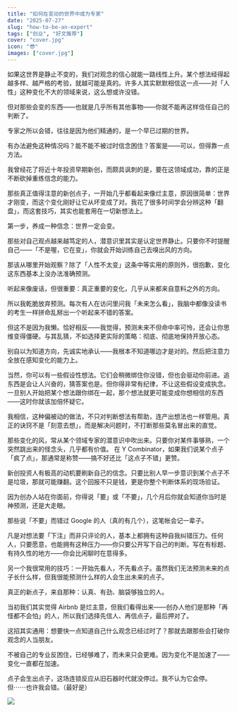 ```yaml
---
title: "如何在变动的世界中成为专家"
date: "2025-07-27"
slug: "how-to-be-an-expert"
tags: ["创业", "好文推荐"]
cover: "cover.jpg"
icon: "😎"
images: ["cover.jpg"]
---
```

如果这世界是静止不变的，我们对观念的信心就能一路线性上升。某个想法经得起越多样、越严格的考验，就越可能是真的。许多人其实默默相信这一点——对「人性」这种变化不大的领域来说，这么想或许没错。



但对那些会变的东西——也就是几乎所有其他事物——你就不能再这样信任自己的判断了。



专家之所以会错，往往是因为他们精通的，是一个早已过期的世界。



有办法避免这种情况吗？能不能不被过时信念困住？答案是——可以，但得靠一点方法。



我曾经花了将近十年投资早期新创，而颇具讽刺的是，要在这领域成功，靠的正是不断砍掉重练信念的能力。



那些真正值得注意的新创点子，一开始几乎都看起来像烂主意，原因很简单：世界才刚变，而这个变化刚好让它从坏变成了对。我花了很多时间学会分辨这种「翻盘」，而这套技巧，其实也能套用在一切新想法上。



第一步，养成一种信念：世界一定会变。



那些对自己观点越来越笃定的人，潜意识里其实是认定世界静止。只要你不时提醒自己——「不是喔，它在变」，你就会开始训练自己去嗅出风的方向。



那该从哪里开始观察？除了「人性不太变」这条中等实用的原则外，很抱歉，变化这东西基本上没办法准确预测。



听起来像废话，但很重要：真正重要的变化，几乎从来都来自意料之外的方向。



所以我乾脆放弃预测。每次有人在访问里问我「未来怎么看」，我脑中都像没读书的考生一样拼命乱掰出一个听起来不错的答案。



但这不是因为我懒。恰好相反——我觉得，预测未来不但命中率可怜，还会让你思维变得僵硬。与其乱猜，不如选择更实际的策略：彻底、彻底地保持开放心态。



别自以为知道方向，先诚实地承认——我根本不知道哪边才是对的。然后把注意力全放在感知变化的能力上。



当然，你可以有一些假设性想法。它们会稍微绑住你没错，但也会驱动你前进。追东西是会让人兴奋的，猜答案也是。但你得非常有纪律，不让这些假设变成执念。
一旦别人开始把某个想法跟你绑在一起，那个想法就更可能变成你想相信的东西——这时你就该加倍怀疑它。



我相信，这种偏被动的做法，不只对判断想法有帮助，连产出想法也一样管用。真正的诀窍不是「刻意去想」，而是解决问题时，不打断那些莫名冒出来的直觉。



那些变化的风，常从某个领域专家的潜意识中吹出来。只要你对某件事够熟，一个突然跳出来的怪念头，几乎都有价值。
在 Y Combinator，如果我们说某个点子「疯了点」，那通常是称赞——搞不好还比「这点子不错」更赞。



新创投资人有极高的动机要刷新自己的信念。只要比别人早一步意识到某个点子不是垃圾，那就可能赚翻。这个回报不只是钱，更是你整个判断体系的现场验证。



因为创办人站在你面前，你得说「要」或「不要」，几个月后你就会知道你当时是神预测，还是大走眼。



那些说「不要」而错过 Google 的人（真的有几个），这笔帐会记一辈子。



凡是对想法要「下注」而非只评论的人，基本上都拥有这种自我纠错压力。任何人，只要愿意，也能拥有这种压力——你只要公开写下自己的判断。写在有标题、有持久性的地方——你会比闲聊时在意得多。



另一个我很常用的技巧：一开始先看人，不先看点子。虽然我们无法预测未来的点子长什么样，但我很能预测什么样的人会生出未来的点子。



真正的新点子，来自那种：认真、有劲、脑袋够独立的人。



当初我们其实觉得 Airbnb 是烂主意，但我们看得出来——创办人他们是那种「再怪都不会怕」的人，所以我们选择先信人、再信点子，最后押对了。



这招其实通用：想要快一点知道自己什么观念已经过时了？那就去跟那些会打破你观念的人当朋友。



不被自己的专业反困住，已经够难了，而未来只会更难。因为变化不是加速了——变化一直都在加速。



点子会生出点子，这场连锁反应从旧石器时代就没停过。我不认为它会停。
但⋯⋯也许我会错。（最好是）




![](https://prod-files-secure.s3.us-west-2.amazonaws.com/112d0858-5090-4d34-a606-b75eb8d65fd2/46476355-9cf3-4e99-9b7a-3531bc426380/1000202064.png?X-Amz-Algorithm=AWS4-HMAC-SHA256&X-Amz-Content-Sha256=UNSIGNED-PAYLOAD&X-Amz-Credential=ASIAZI2LB4663W5I6GFI%2F20250728%2Fus-west-2%2Fs3%2Faws4_request&X-Amz-Date=20250728T192549Z&X-Amz-Expires=3600&X-Amz-Security-Token=IQoJb3JpZ2luX2VjEGsaCXVzLXdlc3QtMiJHMEUCIGxKYwSlO7R71emOmu47lW4ExslacGq7qs2gTC%2FX7%2FSpAiEAo4dOQ4lp85TeV74KDPWOS3rLAE7uXX%2BUpHCYex2%2F7t4qiAQIlP%2F%2F%2F%2F%2F%2F%2F%2F%2F%2FARAAGgw2Mzc0MjMxODM4MDUiDI5o21lwX7RM5VEP7SrcA6AaxS5r0PkPYPnvYtNhDyETw1RYKwk%2BUWA%2FL5CslQ7YpaIl9qtPYYQwmBHTKDOzfKaWG9z5TWMJA9WuJvtr3oQPyb4qBG7ndlbaivn6fsLeXu0OBEdjC5QiQa%2FQxfPT2U5eUWiMosc6TPXD8Gv1oXUNJSwMHNxMZiN4lcNhXT9WOEsAwCejZ%2FGOR98Fdk0SOAVHdhqeo3qTLqcMU38xuvh15rx5tfm9UAixpkDGXXJJgUGEUOhOruhKXkq2q9OzeHauCKoulh4Qez50DV9FjOKV0IOcpJH5WuxpUV%2Bj9mjwtLuWwqfE8btgLm2yRbariVO8Ou9kSk3KNpNOOsTHKGBJIzl1jE83%2Fa89RvJbBm1J%2BgsgPGqI1Q1wQoTwRaNDd4p86p%2FQw7%2Ft0ABOKGP3fxwo2hm%2FJm0TYl3bJwKqx%2BfO7P5Un9adkkoi%2F4TZOFAP%2Fx6nGFjVh3YDPfgWVBO1CpSXzLLkNY%2B0MB2NlWdDhZ7kM2FYS%2B7owsJBxoHKiehRTF8ltlSz0U7Z490cL6JmtrCwKHVOv4sIuWwwF0P8YcV9y7vMAN9qXCoqXgK25vKeVdpaX8akPQ9Efk3AWBIDMhq7RfEzQdCOUFyvLQLl8gpUpljKnpORfN7%2BjBVKMOqXn8QGOqUBJzt1cqg6lRjGRLqpsklZ%2F1odEKTLoujYo3mzGk6ti8ImS%2FVKqbi6SG4dbxfHt3KHpNNaLP5vm9uOS2spTeBS6WK4xLYe3gZu7yRP0ebgAIIht%2FwVGIMbgzXwCs7JoWDu9JIBvOamOp%2BgP4%2FitVph5OR%2Bku7GqGeoMaUKHglMSDdlB3CeEAI0MJhTVoTjMatcxzQlF5GILZTN5re5uxdsiVCzhghM&X-Amz-Signature=0d09ea3d68041da2e3c00d104633804c4d7002f4c4caf5365540a299086ee16f&X-Amz-SignedHeaders=host&x-amz-checksum-mode=ENABLED&x-id=GetObject)

